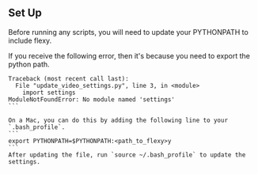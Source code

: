 ## Set Up

Before running any scripts, you will need to update your PYTHONPATH to include flexy.

If you receive the following error, then it's because you need to export the python path.
``````
Traceback (most recent call last):
  File "update_video_settings.py", line 3, in <module>
    import settings
ModuleNotFoundError: No module named 'settings'
```

On a Mac, you can do this by adding the following line to your `.bash_profile`.
```
export PYTHONPATH=$PYTHONPATH:<path_to_flexy>y
```
After updating the file, run `source ~/.bash_profile` to update the settings.